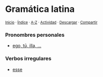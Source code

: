 # Gramática latina
<sup>[Inicio](../index.md) · [Índice](../indices/gramaticas.md) · [A-Z](../indices/alfabetico.md) · [Actividad](../indices/actividad.md) · <a href="../indices/gramatica-latina.html" download="jucardus-gramatica-latina.html">Descargar</a> · [Compartir](https://x.com/intent/tweet?text=Gram%C3%A1tica%20latina%20en%20Jucardus.%0A%E2%86%92%20https%3A%2F%2Fjucardus.github.io%2Findices%2Fgramatica-latina.md%0A%0A%23grmtc_jucardus%20%23indcs_jucardus%0A%40jucardus)</sup>

### Pronombres personales

* [ego, tū, illa, ...](../contenido/p/r/o/pronombres-personales-latinos.md)

### Verbos irregulares

* [esse](../contenido/e/s/s/esse.md)
